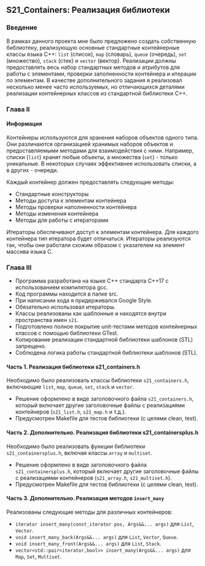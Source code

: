 ## S21_Containers: Реализация библиотеки

### Введение

В рамках данного проекта мне было предложено создать собственную библиотеку, реализующую основные стандартные контейнерные классы языка C++: `list` (список), `map` (словарь), `queue` (очередь), `set` (множество), `stack` (стек) и `vector` (вектор). Реализации должны предоставлять весь набор стандартных методов и атрибутов для работы с элементами, проверки заполненности контейнера и итерации по элементам. В качестве дополнительного задания я реализовал несколько менее часто используемых, но отличающихся деталями реализации контейнерных классов из стандартной библиотеки C++.

### Глава II

#### Информация

Контейнеры используются для хранения наборов объектов одного типа. Они различаются организацией хранимых наборов объектов и предоставляемыми методами для взаимодействия с ними. Например, списки (`list`) хранят любые объекты, а множества (`set`) - только уникальные. В некоторых случаях эффективнее использовать списки, а в других - очереди.

Каждый контейнер должен предоставлять следующие методы:

- Стандартные конструкторы
- Методы доступа к элементам контейнера
- Методы проверки наполненности контейнера
- Методы изменения контейнера
- Методы для работы с итераторами

Итераторы обеспечивают доступ к элементам контейнера. Для каждого контейнера тип итератора будет отличаться. Итераторы реализуются так, чтобы они работали схожим образом с указателем на элемент массива языка C.

### Глава III

- Программа разработана на языке C++ стандарта C++17 с использованием компилятора gcc.
- Код программы находится в папке src.
- При написании кода я придерживался Google Style.
- Обязательно использовал итераторы.
- Классы реализованы как шаблонные и находятся внутри пространства имен `s21`.
- Подготовлено полное покрытие unit-тестами методов контейнерных классов с помощью библиотеки GTest.
- Копирование реализации стандартной библиотеки шаблонов (STL) запрещено.
- Соблюдена логика работы стандартной библиотеки шаблонов (STL).

#### Часть 1. Реализация библиотеки s21_containers.h

Необходимо было реализовать классы библиотеки `s21_containers.h`, включающие `list`, `map`, `queue`, `set`, `stack` и `vector`.

- Решение оформлено в виде заголовочного файла `s21_containers.h`, который включает другие заголовочные файлы с реализациями контейнеров (`s21_list.h`, `s21_map.h` и т.д.).
- Предусмотрен Makefile для тестов библиотеки (с целями clean, test).

#### Часть 2. Дополнительно. Реализация библиотеки s21_containersplus.h

Необходимо было реализовать функции библиотеки `s21_containersplus.h`, включая классы `array` и `multiset`.

- Решение оформлено в виде заголовочного файла `s21_containersplus.h`, который включает другие заголовочные файлы с реализациями контейнеров (`s21_array.h`, `s21_multiset.h`).
- Предусмотрен Makefile для тестов библиотеки (с целями clean, test).

#### Часть 3. Дополнительно. Реализация методов `insert_many`

Реализованы следующие методы для различных контейнеров:

- `iterator insert_many(const_iterator pos, Args&&... args)` для `List`, `Vector`.
- `void insert_many_back(Args&&... args)` для `List`, `Vector`, `Queue`.
- `void insert_many_front(Args&&... args)` для `List`, `Stack`.
- `vector<std::pair<iterator,bool>> insert_many(Args&&... args)` для `Map`, `Set`, `Multiset`.
